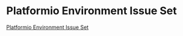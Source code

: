 # Platformio Environment Issue Set
[Platformio Environment Issue Set](https://aiwithcloud.com/2022/09/19/platformio_environment_issue_set/)